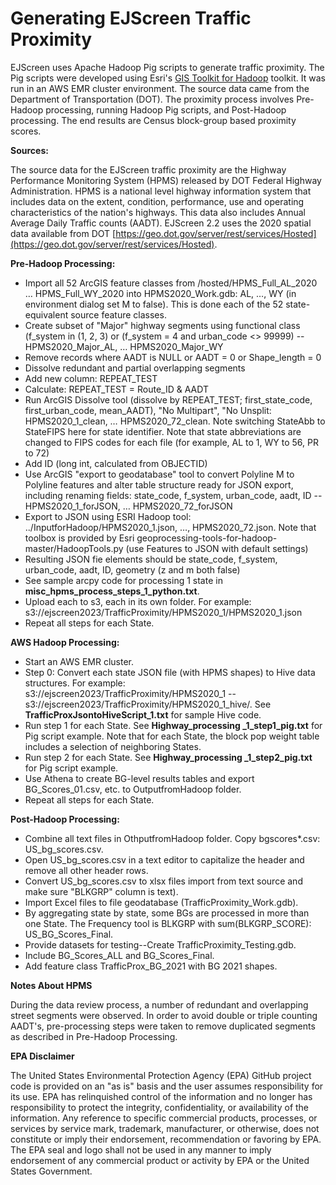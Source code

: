 # **Generating EJScreen Traffic Proximity**

EJScreen uses Apache Hadoop Pig scripts to generate traffic proximity. The Pig scripts were developed using Esri's [GIS Toolkit for Hadoop](https://esri.github.io/gis-tools-for-hadoop/) toolkit. It was run in an AWS EMR cluster environment. The source data came from the Department of Transportation (DOT). The proximity process involves Pre-Hadoop processing, running Hadoop Pig scripts, and Post-Hadoop processing. The end results are Census block-group based proximity scores.

**Sources:**

The source data for the EJScreen traffic proximity are the Highway Performance Monitoring System (HPMS) released by DOT Federal Highway Administration. HPMS is a national level highway information system that includes data on the extent, condition, performance, use and operating characteristics of the nation's highways. This data also includes Annual Average Daily Traffic counts (AADT). EJScreen 2.2 uses the 2020 spatial data available from DOT [https://geo.dot.gov/server/rest/services/Hosted](https://geo.dot.gov/server/rest/services/Hosted).

**Pre-Hadoop Processing:**

- Import all 52 ArcGIS feature classes from /hosted/HPMS\_Full\_AL\_2020 … HPMS\_Full\_WY\_2020 into HPMS2020\_Work.gdb: AL, …, WY (in environment dialog set M to false). This is done each of the 52 state-equivalent source feature classes.
- Create subset of "Major" highway segments using functional class (f\_system in (1, 2, 3) or (f\_system = 4 and urban\_code \<\> 99999) -- HPMS2020\_Major\_AL, … HPMS2020\_Major\_WY
- Remove records where AADT is NULL or AADT = 0 or Shape\_length = 0
- Dissolve redundant and partial overlapping segments
- Add new column: REPEAT\_TEST
- Calculate: REPEAT\_TEST = Route\_ID & AADT
- Run ArcGIS Dissolve tool (dissolve by REPEAT\_TEST; first­\_state\_code, first\_urban\_code, mean\_AADT), "No Multipart", "No Unsplit: HPMS2020\_1\_clean, … HPMS2020\_72\_clean. Note switching StateAbb to StateFIPS here for state identifier. Note that state abbreviations are changed to FIPS codes for each file (for example, AL to 1, WY to 56, PR to 72)
- Add ID (long int, calculated from OBJECTID)
- Use ArcGIS "export to geodatabase" tool to convert Polyline M to Polyline features and alter table structure ready for JSON export, including renaming fields: state\_code, f\_system, urban\_code, aadt, ID -- HPMS2020\_1\_forJSON, … HPMS2020\_72\_forJSON
- Export to JSON using ESRI Hadoop tool: ../InputforHadoop/HPMS2020\_1.json, …, HPMS2020\_72.json. Note that toolbox is provided by Esri geoprocessing-tools-for-hadoop-master/HadoopTools.py (use Features to JSON with default settings)
- Resulting JSON fie elements should be state\_code, f\_system, urban\_code, aadt, ID, geometry (z and m both false)
- See sample arcpy code for processing 1 state in **misc\_hpms\_process\_steps\_1\_python.txt**.
- Upload each to s3, each in its own folder. For example: s3://ejscreen2023/TrafficProximity/HPMS2020\_1/HPMS2020\_1.json
- Repeat all steps for each State.

**AWS Hadoop Processing:**

- Start an AWS EMR cluster.
- Step 0: Convert each state JSON file (with HPMS shapes) to Hive data structures. For example: s3://ejscreen2023/TrafficProximity/HPMS2020\_1 -- s3://ejscreen2023/TrafficProximity/HPMS2020\_1\_hive/. See **TrafficProxJsontoHiveScript\_1.txt** for sample Hive code.
- Run step 1 for each State. See **Highway\_processing \_1\_step1\_pig.txt** for Pig script example. Note that for each State, the block pop weight table includes a selection of neighboring States.
- Run step 2 for each State. See **Highway\_processing \_1\_step2\_pig.txt** for Pig script example.
- Use Athena to create BG-level results tables and export BG\_Scores\_01.csv, etc. to OutputfromHadoop folder.
- Repeat all steps for each State.

**Post-Hadoop Processing:**

- Combine all text files in OthputfromHadoop folder. Copy bgscores\*.csv: US\_bg\_scores.csv.
- Open US_bg_scores.csv in a text editor to capitalize the header and remove all other header rows. 
- Convert US\_bg\_scores.csv to xlsx files import from text source and make sure "BLKGRP" column is text).
- Import Excel files to file geodatabase (TrafficProximity\_Work.gdb).
- By aggregating state by state, some BGs are processed in more than one State. The Frequency tool is BLKGRP with sum(BLKGRP\_SCORE): US\_BG\_Scores\_Final.
- Provide datasets for testing--Create TrafficProximity\_Testing.gdb.
- Include BG\_Scores\_ALL and BG\_Scores\_Final.
- Add feature class TrafficProx\_BG\_2021 with BG 2021 shapes.

**Notes About HPMS**

During the data review process, a number of redundant and overlapping street segments were observed. In order to avoid double or triple counting AADT's, pre-processing steps were taken to remove duplicated segments as described in Pre-Hadoop Processing.

**EPA Disclaimer**

The United States Environmental Protection Agency (EPA) GitHub project code is provided on an "as is" basis and the user assumes responsibility for its use. EPA has relinquished control of the information and no longer has responsibility to protect the integrity, confidentiality, or availability of the information. Any reference to specific commercial products, processes, or services by service mark, trademark, manufacturer, or otherwise, does not constitute or imply their endorsement, recommendation or favoring by EPA. The EPA seal and logo shall not be used in any manner to imply endorsement of any commercial product or activity by EPA or the United States Government.
